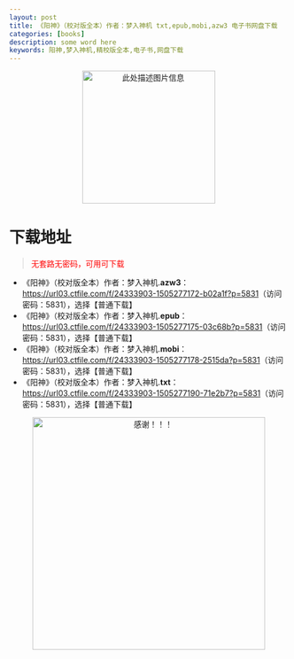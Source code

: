 ```yaml
---
layout: post
title: 《阳神》（校对版全本）作者：梦入神机 txt,epub,mobi,azw3 电子书网盘下载
categories: [books]
description: some word here
keywords: 阳神,梦入神机,精校版全本,电子书,网盘下载
---
```


<div align="center"><img src="https://qweree.cn/wp-content/uploads/2025/05/yang-shen-tuya.jpg" alt="此处描述图片信息" width="240px" height="auto"></div>

# 下载地址

> <p style="color:red" >无套路无密码，可用可下载</p>

- 《阳神》（校对版全本）作者：梦入神机.**azw3**：<https://url03.ctfile.com/f/24333903-1505277172-b02a1f?p=5831>（访问密码：5831），选择【普通下载】
- 《阳神》（校对版全本）作者：梦入神机.**epub**：<https://url03.ctfile.com/f/24333903-1505277175-03c68b?p=5831>（访问密码：5831），选择【普通下载】
- 《阳神》（校对版全本）作者：梦入神机.**mobi**：<https://url03.ctfile.com/f/24333903-1505277178-2515da?p=5831>（访问密码：5831），选择【普通下载】
- 《阳神》（校对版全本）作者：梦入神机.**txt**：<https://url03.ctfile.com/f/24333903-1505277190-71e2b7?p=5831>（访问密码：5831），选择【普通下载】

<div align="center"><img src="https://pic.imgdb.cn/item/6707df6bd29ded1a8ce37031.gif" alt="感谢！！！" width="420px" height="auto"/></div>
